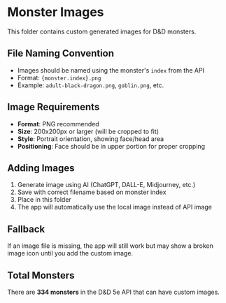 # Monster Images

This folder contains custom generated images for D&D monsters.

## File Naming Convention
- Images should be named using the monster's `index` from the API
- Format: `{monster.index}.png`
- Example: `adult-black-dragon.png`, `goblin.png`, etc.

## Image Requirements
- **Format**: PNG recommended
- **Size**: 200x200px or larger (will be cropped to fit)
- **Style**: Portrait orientation, showing face/head area
- **Positioning**: Face should be in upper portion for proper cropping

## Adding Images
1. Generate image using AI (ChatGPT, DALL-E, Midjourney, etc.)
2. Save with correct filename based on monster index
3. Place in this folder
4. The app will automatically use the local image instead of API image

## Fallback
If an image file is missing, the app will still work but may show a broken image icon until you add the custom image.

## Total Monsters
There are **334 monsters** in the D&D 5e API that can have custom images.